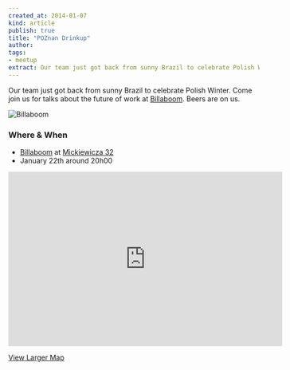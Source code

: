 ```yaml
---
created_at: 2014-01-07
kind: article
publish: true
title: "POZnan Drinkup"
author:
tags:
- meetup
extract: Our team just got back from sunny Brazil to celebrate Polish Winter. Come join us for talks about the future of work at Billaboom. Beers are on us.
---
```


Our team just got back from sunny Brazil to celebrate Polish Winter. Come join
us for talks about the future of work at [Billaboom][1]. Beers are on us.

![Billaboom](/assets/images/billaboom.jpg "Billaboom")

### Where & When

 * [Billaboom][1] at [Mickiewicza 32][2]
 * January 22th around 20h00

<iframe width="550" height="350" frameborder="0" scrolling="no" marginheight="0"
marginwidth="0"
src="https://maps.google.com/maps?f=q&amp;source=s_q&amp;hl=en&amp;geocode=&amp;q=Mickiewicza+32,+Poznan,+Poland&amp;aq=0&amp;oq=mickiewicza+32,+&amp;sll=54.470702,17.022604&amp;sspn=0.135867,0.362206&amp;ie=UTF8&amp;hq=&amp;hnear=Mickiewicza+32,+Pozna%C5%84,+wielkopolskie,+Poland&amp;t=m&amp;z=14&amp;ll=52.409185,16.910423&amp;output=embed"></iframe><br
/>

[View Larger Map][3]

[1]: http://www.billaboom.com/
[2]: http://goo.gl/maps/mRgNB
[3]: https://maps.google.com/maps?f=q&source=embed&hl=en&geocode=&q=Mickiewicza+32,+Poznan,+Poland&aq=0&oq=mickiewicza+32,+&sll=54.470702,17.022604&sspn=0.135867,0.362206&ie=UTF8&hq=&hnear=Mickiewicza+32,+Pozna%C5%84,+wielkopolskie,+Poland&t=m&z=14&ll=52.409185,16.910423
